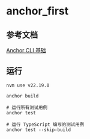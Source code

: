 # anchor_first

## 参考文档
[Anchor CLI 基础](https://solana.com/zh/docs/intro/installation#anchor-cli-%E5%9F%BA%E7%A1%80)

## 运行
```shell
nvm use v22.19.0

anchor build

# 运行所有测试用例
anchor test

# 运行 TypeScript 编写的测试用例
anchor test --skip-build        
```